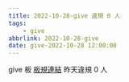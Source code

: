 ```yaml
---
title: 2022-10-28-give 違規 0 人
tags:
    - give
abbrlink: 2022-10-28-give
date: give-2022-10-28 12:00:00
---
```

give 板 [板規連結](https://www.ptt.cc/bbs/give/M.1612495900.A.C32.html)
昨天違規 0 人
